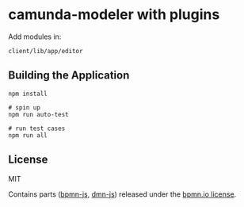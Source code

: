 # camunda-modeler with plugins

Add modules in:

```
client/lib/app/editor
```


## Building the Application

```
npm install

# spin up
npm run auto-test

# run test cases
npm run all
```


## License

MIT

Contains parts ([bpmn-js](https://github.com/bpmn-io/bpmn-js), [dmn-js](https://github.com/bpmn-io/dmn-js)) released under the [bpmn.io license](http://bpmn.io/license).
